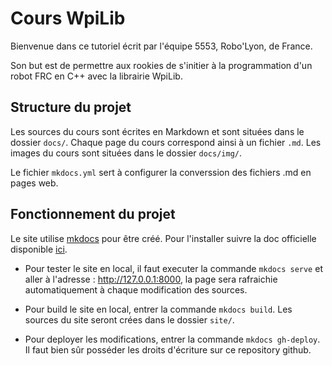 # Cours WpiLib

Bienvenue dans ce tutoriel écrit par l'équipe 5553, Robo'Lyon, de France.

Son but est de permettre aux rookies de s'initier à la programmation d'un robot FRC en C++ avec la librairie WpiLib.

## Structure du projet

Les sources du cours sont écrites en Markdown et sont situées dans le dossier `docs/`. Chaque page du cours correspond ainsi à un fichier `.md`. Les images du cours sont situées dans le dossier `docs/img/`.

Le fichier `mkdocs.yml` sert à configurer la converssion des fichiers .md en pages web.

## Fonctionnement du projet

Le site utilise [mkdocs](http://www.mkdocs.org) pour être créé. Pour l'installer suivre la doc officielle disponible [ici](https://www.mkdocs.org/#manual-installation).

- Pour tester le site en local, il faut executer la commande `mkdocs serve` et aller à l'adresse : http://127.0.0.1:8000, la page sera rafraichie automatiquement à chaque modification des sources.

- Pour build le site en local, entrer la commande `mkdocs build`. Les sources du site seront crées dans le dossier `site/`.

- Pour deployer les modifications, entrer la commande `mkdocs gh-deploy`. Il faut bien sûr posséder les droits d'écriture sur ce repository github.